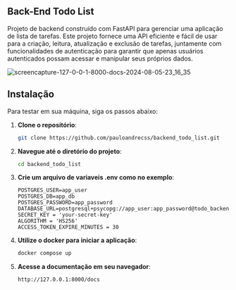 ## Back-End Todo List

Projeto de backend construído com FastAPI para gerenciar uma aplicação de lista de tarefas. 
Este projeto fornece uma API eficiente e fácil de usar para a criação, leitura, atualização e exclusão de tarefas,
juntamente com funcionalidades de autenticação para garantir que apenas usuários autenticados possam acessar e manipular seus próprios dados.
<br>

![screencapture-127-0-0-1-8000-docs-2024-08-05-23_16_35](https://github.com/user-attachments/assets/034d205b-61ce-47e1-b946-0813e069c4cc)

## Instalação

Para testar em sua máquina, siga os passos abaixo:

1. **Clone o repositório**:

   ```bash
   git clone https://github.com/pauloandrecss/backend_todo_list.git

2. **Navegue até o diretório do projeto**:

   ```bash
   cd backend_todo_list

3. **Crie um arquivo de variaveis .env como no exemplo**:

   ```.env
   POSTGRES_USER=app_user
   POSTGRES_DB=app_db
   POSTGRES_PASSWORD=app_password
   DATABASE_URL=postgresql+psycopg://app_user:app_password@todo_backend_database:5432/app_db
   SECRET_KEY = 'your-secret-key'
   ALGORITHM = 'HS256'
   ACCESS_TOKEN_EXPIRE_MINUTES = 30

4. **Utilize o docker para iniciar a aplicação**:

   ```bash
   docker compose up

5. **Acesse a documentação em seu navegador**:

   ```url
   http://127.0.0.1:8000/docs

